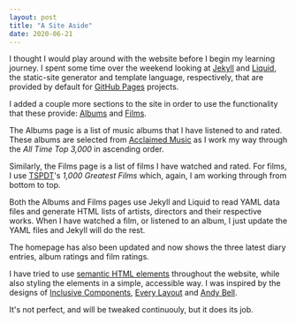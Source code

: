 ```yaml
---
layout: post
title: "A Site Aside"
date: 2020-06-21
---
```


I thought I would play around with the website before I begin my learning journey.
I spent some time over the weekend looking at [Jekyll](https://jekyllrb.com/) and
[Liquid](https://shopify.github.io/liquid/), the static-site generator and template language, respectively, that are
provided by default for [GitHub Pages](https://pages.github.com/) projects.

I added a couple more sections to the site in order to use the functionality that these provide:
[Albums](/albums) and [Films](/films).

The Albums page is a list of music albums that I have listened to and rated. These albums are selected from
[Acclaimed Music](http://acclaimedmusic.net/) as I work my way through the _All Time Top 3,000_ in ascending order.

Similarly, the Films page is a list of films I have watched and rated. For films, I use
[TSPDT]()'s _1,000 Greatest Films_ which, again, I am working through from bottom to top.

Both the Albums and Films pages use Jekyll and Liquid to read YAML data files and generate HTML lists of artists,
directors and their respective works. When I have watched a film, or listened to an album, I just
update the YAML files and Jekyll will do the rest.

The homepage has also been updated and now shows the three latest diary entries, album ratings and film ratings.

I have tried to use
[semantic HTML elements](https://developer.mozilla.org/en-US/docs/Glossary/semantics#Semantics_in_HTML) throughout the
website, while also styling the elements in a simple, accessible way. I was inspired by the designs of
[Inclusive Components](https://inclusive-components.design/), [Every Layout](https://every-layout.dev/) and
[Andy Bell](https://hankchizljaw.com/).

It's not perfect, and will be tweaked continuouly, but it does its job.
